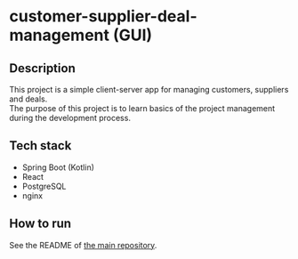 # customer-supplier-deal-management (GUI)

## Description

This project is a simple client-server app for managing customers, suppliers and deals.\
The purpose of this project is to learn basics of the project management during the development process.

## Tech stack

* Spring Boot (Kotlin)
* React
* PostgreSQL
* nginx

## How to run

See the README of
[the main repository](https://github.com/hu553in/customer-supplier-deal-management).
